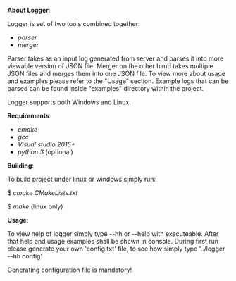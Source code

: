 **About Logger**:

Logger is set of two tools combined together:
  - *parser*
  - *merger*

Parser takes as an input log generated from server and parses it into more viewable version of JSON file. Merger on the other hand takes multiple JSON files and merges them into one JSON file. To view more about usage and examples please refer to the "Usage" section. Example logs that can be parsed can be found inside "examples" directory within the project.

Logger supports both Windows and Linux.

**Requirements**:

- *cmake*
- *gcc*
- *Visual studio 2015+*
- *python 3* (optional)

**Building**:

To build project under linux or windows simply run:
  
  $ *cmake CMakeLists.txt*
  
  $ *make* (linux only)

**Usage**:

To view help of logger simply type --hh or --help with executeable. After that help and usage examples shall be shown in console. During first run please generate your own 'config.txt' file, to see how simply type '../logger --hh config'

Generating configuration file is mandatory!
